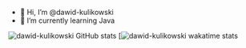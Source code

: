 - 👋 Hi, I’m @dawid-kulikowski
- 🌱 I’m currently learning Java


![dawid-kulikowski GitHub stats](https://github-readme-stats.vercel.app/api?username=dawid-kulikowski&show_icons=true&theme=codeSTACKr)
[![dawid-kulikowski wakatime stats](https://github-readme-stats.vercel.app/api/wakatime?username=dawid-kulikowski)


<!---
dawid-kulikowski/dawid-kulikowski is a ✨ special ✨ repository because its `README.md` (this file) appears on your GitHub profile.
You can click the Preview link to take a look at your changes.
- 👀 I’m interested in ...
- 💞️ I’m looking to collaborate on ...
- 📫 How to reach me ...
--->
